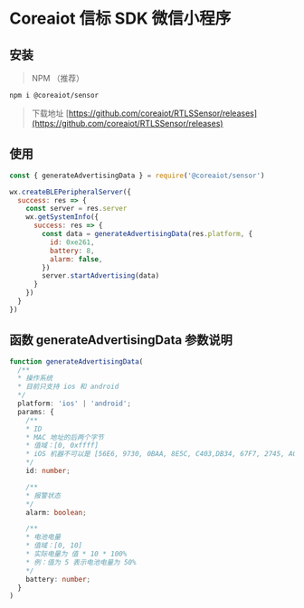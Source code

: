 # Coreaiot 信标 SDK 微信小程序

## 安装

> NPM （推荐）
```npm
npm i @coreaiot/sensor
```

> 下载地址
[https://github.com/coreaiot/RTLSSensor/releases](https://github.com/coreaiot/RTLSSensor/releases)

## 使用

```js
const { generateAdvertisingData } = require('@coreaiot/sensor')

wx.createBLEPeripheralServer({
  success: res => {
    const server = res.server
    wx.getSystemInfo({
      success: res => {
        const data = generateAdvertisingData(res.platform, {
          id: 0xe261,
          battery: 8,
          alarm: false,
        })
        server.startAdvertising(data)
      }
    })
  }
})
```

## 函数 generateAdvertisingData 参数说明
```typescript
function generateAdvertisingData(
  /**
  * 操作系统
  * 目前只支持 ios 和 android
  */
  platform: 'ios' | 'android';
  params: {
    /**
    * ID
    * MAC 地址的后两个字节
    * 值域：[0, 0xffff]
    * iOS 机器不可以是 [56E6, 9730, 0BAA, 8E5C, C403,DB34, 67F7, 2745, ACCC, 2F61]
    */
    id: number;

    /**
    * 报警状态
    */
    alarm: boolean;

    /**
    * 电池电量
    * 值域：[0, 10]
    * 实际电量为 值 * 10 * 100%
    * 例：值为 5 表示电池电量为 50%
    */
    battery: number;
  }
)
```
